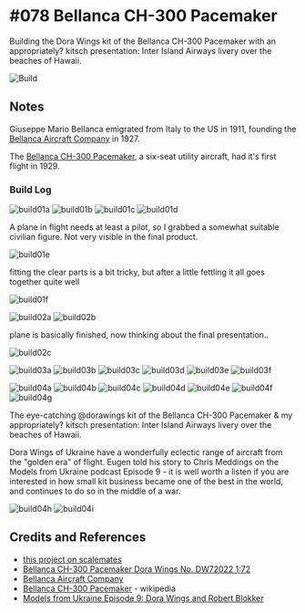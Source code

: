 # #078 Bellanca CH-300 Pacemaker

Building the Dora Wings kit of the Bellanca CH-300 Pacemaker with an appropriately? kitsch presentation: Inter Island Airways livery over the beaches of Hawaii.

![Build](./assets/Pacemaker_build.jpg?raw=true)

## Notes

Giuseppe Mario Bellanca emigrated from Italy to the US in 1911, founding the
[Bellanca Aircraft Company](https://en.wikipedia.org/wiki/AviaBellanca_Aircraft)
in 1927.

The [Bellanca CH-300 Pacemaker](https://en.wikipedia.org/wiki/Bellanca_CH-300_Pacemaker),
a six-seat utility aircraft, had it's first flight in 1929.

### Build Log

![build01a](./assets/build01a.jpg?raw=true)
![build01b](./assets/build01b.jpg?raw=true)
![build01c](./assets/build01c.jpg?raw=true)
![build01d](./assets/build01d.jpg?raw=true)

A plane in flight needs at least a pilot, so I grabbed a somewhat suitable civilian figure. Not very visible in the final product.

![build01e](./assets/build01e.jpg?raw=true)

fitting the clear parts is a bit tricky, but after a little fettling it all goes together quite well

![build01f](./assets/build01f.jpg?raw=true)

![build02a](./assets/build02a.jpg?raw=true)
![build02b](./assets/build02b.jpg?raw=true)

plane is basically finished, now thinking about the final presentation..

![build02c](./assets/build02c.jpg?raw=true)

![build03a](./assets/build03a.jpg?raw=true)
![build03b](./assets/build03b.jpg?raw=true)
![build03c](./assets/build03c.jpg?raw=true)
![build03d](./assets/build03d.jpg?raw=true)
![build03e](./assets/build03e.jpg?raw=true)
![build03f](./assets/build03f.jpg?raw=true)

![build04a](./assets/build04a.jpg?raw=true)
![build04b](./assets/build04b.jpg?raw=true)
![build04c](./assets/build04c.jpg?raw=true)
![build04d](./assets/build04d.jpg?raw=true)
![build04e](./assets/build04e.jpg?raw=true)
![build04f](./assets/build04f.jpg?raw=true)
![build04g](./assets/build04g.jpg?raw=true)

The eye-catching @dorawings kit of the Bellanca CH-300 Pacemaker & my appropriately? kitsch presentation: Inter Island Airways livery over the beaches of Hawaii.

Dora Wings of Ukraine have a wonderfully eclectic range of aircraft from the "golden era" of flight.
Eugen told his story to Chris Meddings on the Models from Ukraine podcast Episode 9 - it is well worth a listen if you are interested in how small kit business became one of the best in the world, and continues to do so in the middle of a war.

![build04h](./assets/build04h.jpg?raw=true)
![build04i](./assets/build04i.jpg?raw=true)

## Credits and References

* [this project on scalemates](https://www.scalemates.com/profiles/mate.php?id=74137&p=projects&project=135292)
* [Bellanca CH-300 Pacemaker Dora Wings No. DW72022 1:72](https://www.scalemates.com/kits/dora-wings-dw72022-bellanca-ch-300-pacemaker--1211956)
* [Bellanca Aircraft Company](https://en.wikipedia.org/wiki/AviaBellanca_Aircraft)
* [Bellanca CH-300 Pacemaker](https://en.wikipedia.org/wiki/Bellanca_CH-300_Pacemaker) - wikipedia
* [Models from Ukraine Episode 9: Dora Wings and Robert Blokker](https://modelsfromukraine.buzzsprout.com/2035660/12319440-episode-9-dora-wings-and-robert-blokker)
